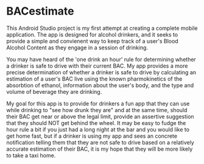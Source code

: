 # BACestimate
This Android Studio project is my first attempt at creating a complete mobile application.
The app is designed for alcohol drinkers, and it seeks to provide a simple and convienent way to keep track of a
user's Blood Alcohol Content as they engage in a session of drinking. 

You may have heard of the 'one drink an hour' rule for determining whether a drinker is safe to drive with their current BAC.
My app provides a more precise determination of whether a drinker is safe to drive by calculating an estimation
of a user's BAC live using the known pharmokinetics of the absorbtion of ethanol, information about the user's body, and
the type and volume of beverage they are drinking.

My goal for this app is to provide for drinkers a fun app that they can use while drinking to "see how drunk they are" and at the
same time, should their BAC get near or above the legal limit, provide an assertive suggestion that 
they should NOT get behind the wheel. 
It may be easy to fudge the hour rule a bit if you just had a long night at the bar and you would like to get home fast,
but if a drinker is using my app and sees an concrete notification telling them that they are not safe to drive based on
a relatively accurate estimation of their BAC, it is my hope that they will be more likely to take a taxi home.
